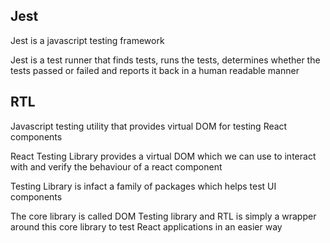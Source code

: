 ## Jest

Jest is a javascript testing framework

Jest is a test runner that finds tests, runs the tests, determines whether the tests passed or failed and reports it back in a human readable manner

## RTL

Javascript testing utility that provides virtual DOM for testing React components

React Testing Library provides a virtual DOM which we can use to interact with and verify the behaviour of a react component

Testing Library is infact a family of packages which helps test UI components

The core library is called DOM Testing library and RTL is simply a wrapper around this core library to test React applications in an easier way
